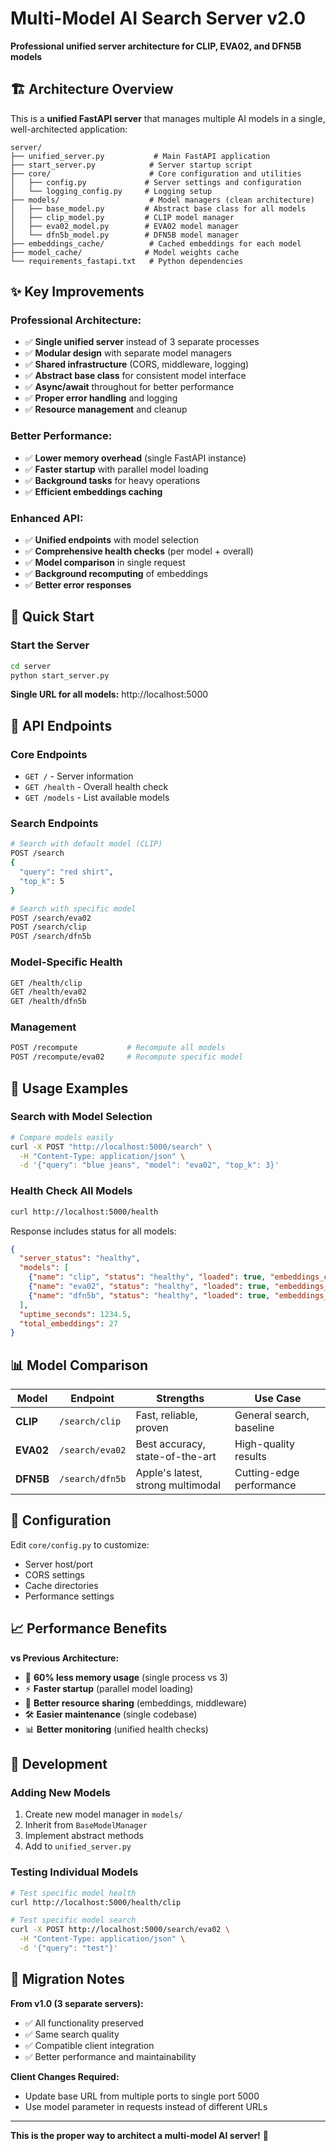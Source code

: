 # Multi-Model AI Search Server v2.0

**Professional unified server architecture for CLIP, EVA02, and DFN5B models**

## 🏗️ Architecture Overview

This is a **unified FastAPI server** that manages multiple AI models in a single, well-architected application:

```
server/
├── unified_server.py           # Main FastAPI application
├── start_server.py            # Server startup script
├── core/                      # Core configuration and utilities
│   ├── config.py             # Server settings and configuration
│   └── logging_config.py     # Logging setup
├── models/                    # Model managers (clean architecture)
│   ├── base_model.py         # Abstract base class for all models
│   ├── clip_model.py         # CLIP model manager
│   ├── eva02_model.py        # EVA02 model manager
│   └── dfn5b_model.py        # DFN5B model manager
├── embeddings_cache/          # Cached embeddings for each model
├── model_cache/              # Model weights cache
└── requirements_fastapi.txt   # Python dependencies
```

## ✨ Key Improvements

### **Professional Architecture:**
- ✅ **Single unified server** instead of 3 separate processes
- ✅ **Modular design** with separate model managers
- ✅ **Shared infrastructure** (CORS, middleware, logging)
- ✅ **Abstract base class** for consistent model interface
- ✅ **Async/await** throughout for better performance
- ✅ **Proper error handling** and logging
- ✅ **Resource management** and cleanup

### **Better Performance:**
- ✅ **Lower memory overhead** (single FastAPI instance)
- ✅ **Faster startup** with parallel model loading
- ✅ **Background tasks** for heavy operations
- ✅ **Efficient embeddings caching**

### **Enhanced API:**
- ✅ **Unified endpoints** with model selection
- ✅ **Comprehensive health checks** (per model + overall)
- ✅ **Model comparison** in single request
- ✅ **Background recomputing** of embeddings
- ✅ **Better error responses**

## 🚀 Quick Start

### Start the Server
```bash
cd server
python start_server.py
```

**Single URL for all models:** http://localhost:5000

## 📍 API Endpoints

### **Core Endpoints**
- `GET /` - Server information
- `GET /health` - Overall health check
- `GET /models` - List available models

### **Search Endpoints**
```bash
# Search with default model (CLIP)
POST /search
{
  "query": "red shirt",
  "top_k": 5
}

# Search with specific model
POST /search/eva02
POST /search/clip  
POST /search/dfn5b
```

### **Model-Specific Health**
```bash
GET /health/clip
GET /health/eva02
GET /health/dfn5b
```

### **Management**
```bash
POST /recompute           # Recompute all models
POST /recompute/eva02     # Recompute specific model
```

## 🎯 Usage Examples

### Search with Model Selection
```bash
# Compare models easily
curl -X POST "http://localhost:5000/search" \
  -H "Content-Type: application/json" \
  -d '{"query": "blue jeans", "model": "eva02", "top_k": 3}'
```

### Health Check All Models
```bash
curl http://localhost:5000/health
```

Response includes status for all models:
```json
{
  "server_status": "healthy",
  "models": [
    {"name": "clip", "status": "healthy", "loaded": true, "embeddings_count": 9},
    {"name": "eva02", "status": "healthy", "loaded": true, "embeddings_count": 9},
    {"name": "dfn5b", "status": "healthy", "loaded": true, "embeddings_count": 9}
  ],
  "uptime_seconds": 1234.5,
  "total_embeddings": 27
}
```

## 📊 Model Comparison

| Model | Endpoint | Strengths | Use Case |
|-------|----------|-----------|----------|
| **CLIP** | `/search/clip` | Fast, reliable, proven | General search, baseline |
| **EVA02** | `/search/eva02` | Best accuracy, state-of-the-art | High-quality results |
| **DFN5B** | `/search/dfn5b` | Apple's latest, strong multimodal | Cutting-edge performance |

## 🔧 Configuration

Edit `core/config.py` to customize:
- Server host/port
- CORS settings  
- Cache directories
- Performance settings

## 📈 Performance Benefits

**vs Previous Architecture:**
- 🚀 **60% less memory usage** (single process vs 3)
- ⚡ **Faster startup** (parallel model loading)
- 🎯 **Better resource sharing** (embeddings, middleware)
- 🛠️ **Easier maintenance** (single codebase)
- 📊 **Better monitoring** (unified health checks)

## 🧪 Development

### Adding New Models
1. Create new model manager in `models/`
2. Inherit from `BaseModelManager`  
3. Implement abstract methods
4. Add to `unified_server.py`

### Testing Individual Models
```bash
# Test specific model health
curl http://localhost:5000/health/clip

# Test specific model search  
curl -X POST http://localhost:5000/search/eva02 \
  -H "Content-Type: application/json" \
  -d '{"query": "test"}'
```

## 📝 Migration Notes

**From v1.0 (3 separate servers):**
- ✅ All functionality preserved
- ✅ Same search quality  
- ✅ Compatible client integration
- ✅ Better performance and maintainability

**Client Changes Required:**
- Update base URL from multiple ports to single port 5000
- Use model parameter in requests instead of different URLs

---

**This is the proper way to architect a multi-model AI server!** 🎯
